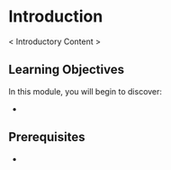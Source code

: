 # Introduction

< Introductory Content >

## Learning Objectives

In this module, you will begin to discover: 

- 

## Prerequisites

- 